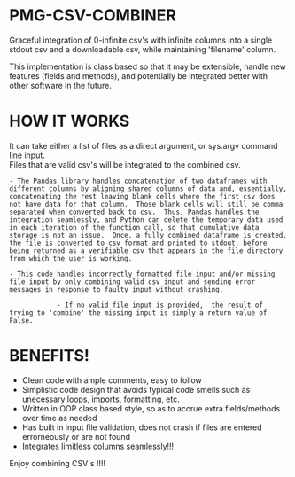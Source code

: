 # PMG-CSV-COMBINER
Graceful integration of 0-infinite csv's with infinite columns into a single stdout csv and a downloadable csv, while maintaining 'filename' column.


This implementation is class based so that it may be extensible, handle new features (fields and methods), and potentially be integrated better with other software in the future. 

# HOW IT WORKS

It can take either a list of files as a direct argument, or sys.argv command line input.  
Files that are valid csv's will be integrated to the combined csv.  

    - The Pandas library handles concatenation of two dataframes with different columns by aligning shared columns of data and, essentially, concatenating the rest leaving blank cells where the first csv does not have data for that column.  Those blank cells will still be comma separated when converted back to csv.  Thus, Pandas handles the integration seamlessly, and Python can delete the temporary data used in each iteration of the function call, so that cumulative data storage is not an issue.  Once, a fully combined dataframe is created, the file is converted to csv format and printed to stdout, before being returned as a verifiable csv that appears in the file directory from which the user is working. 
    
    - This code handles incorrectly formatted file input and/or missing file input by only combining valid csv input and sending error messages in response to faulty input without crashing.  
    
                - If no valid file input is provided,  the result of trying to 'combine' the missing input is simply a return value of False.
  


# BENEFITS!
  - Clean code with ample comments, easy to follow
  - Simplistic code design that avoids typical code smells such as unecessary loops, imports, formatting, etc. 
  - Written in OOP class based style, so as to accrue extra fields/methods over time as needed
  - Has built in input file validation, does not crash if files are entered errorneously or are not found
  - Integrates limitless columns seamlessly!!!



Enjoy combining CSV's !!!!
  
